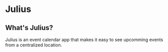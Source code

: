 # Julius

## What's Julius?

Julius is an event calendar app that makes it easy to see upcomming events from a centralized location.
